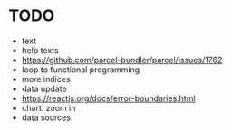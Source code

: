 # TODO

- text
- help texts
- https://github.com/parcel-bundler/parcel/issues/1762
- loop to functional programming
- more indices
- data update
- https://reactjs.org/docs/error-boundaries.html
- chart: zoom in
- data sources
